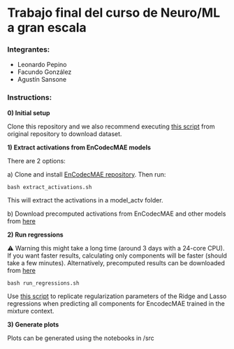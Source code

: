 # Trabajo final del curso de Neuro/ML a gran escala

### Integrantes:
- Leonardo Pepino
- Facundo González
- Agustín Sansone

### Instructions:

**0) Initial setup**

Clone this repository and we also recommend executing [this script](https://github.com/mrpep/auditory_brain_dnn/blob/main/setup_utils/download_files.py) from original repository to download dataset.

**1) Extract activations from EnCodecMAE models**

There are 2 options:

a) Clone and install [EnCodecMAE repository](https://github.com/habla-liaa/encodecmae). Then run:

```bash extract_activations.sh```

This will extract the activations in a model_actv folder.

b) Download precomputed activations from EnCodecMAE and other models from [here](https://huggingface.co/datasets/lpepino/neural_stimuli/blob/main/model_actv.tar.gz)

**2) Run regressions**

⚠️ Warning this might take a long time (around 3 days with a 24-core CPU). If you want faster results, calculating only components will be faster (should take a few minutes). Alternatively, precomputed results can be downloaded from [here](https://huggingface.co/datasets/lpepino/neural_stimuli/blob/main/results.tar.gz)

```bash run_regressions.sh```

Use [this script](https://github.com/mrpep/tp-picml/blob/main/src/ridge_lasso_sklearn.py) to replicate regularization parameters of the Ridge and Lasso regressions when predicting all components for EncodecMAE trained in the mixture context.

**3) Generate plots**

Plots can be generated using the notebooks in /src

